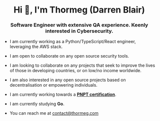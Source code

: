 <h1 align="center">Hi 👋, I'm Thormeg (Darren Blair)</h1>
<h3 align="center">Software Engineer with extensive QA experience. Keenly interested in Cybersecurity.</h3>

- I am currently working as a Python/TypeScript/React engineer, leveraging the AWS stack.

- I am open to  collaborate on any open source security tools.
 
- I am looking to collaborate on any projects that seek to improve the lives of those in developing countries, or on low/no income worldwide.

- I am also interested in any open source projects based on decentralisation or empowering individuals.

- I am currently working towards a **[PNPT certification](https://certifications.tcm-sec.com/pnpt/)**.

- I am currently studying **Go**.

- You can reach me at [contact@thormeg.com](mailto:contact@thormeg.com)
